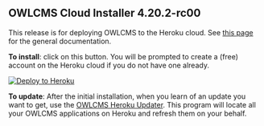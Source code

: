 ## OWLCMS Cloud Installer 4.20.2-rc00

This release is for deploying OWLCMS to the Heroku cloud.  See [this page](https://$(RELEASE_USER).github.io/owlcms4$(RELEASE_SUFFIX)/#/index) for the general documentation.

**To install**: click on this button.  You will be prompted to create a (free) account on the Heroku cloud if you do not have one already.

[![Deploy to Heroku](https://www.herokucdn.com/deploy/button.png)](https://heroku.com/deploy?template=https://github.com/$(RELEASE_USER)/owlcms-heroku$(RELEASE_SUFFIX)/tree/4.20.2-rc00)

**To update**: After the initial installation, when you learn of an update you want to get, use the [OWLCMS Heroku Updater](https://github.com/owlcms/owlcms4-heroku-updater).  This program will locate all your OWLCMS applications on Heroku and refresh them on your behalf.